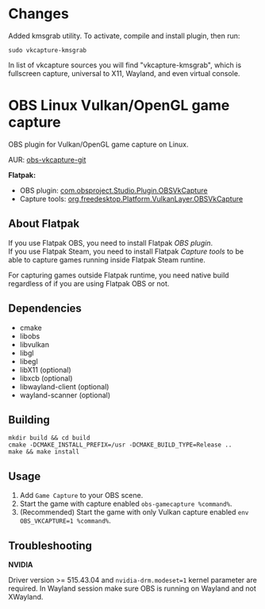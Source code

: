 # Changes
Added kmsgrab utility. To activate, compile and install plugin, then run:
```
sudo vkcapture-kmsgrab
```

In list of vkcapture sources you will find "vkcapture-kmsgrab", which is fullscreen capture, universal to X11, Wayland, and even virtual console.

# OBS Linux Vulkan/OpenGL game capture

OBS plugin for Vulkan/OpenGL game capture on Linux.

AUR: [obs-vkcapture-git](https://aur.archlinux.org/packages/obs-vkcapture-git/)

**Flatpak:**
* OBS plugin: [com.obsproject.Studio.Plugin.OBSVkCapture](https://github.com/flathub/com.obsproject.Studio.Plugin.OBSVkCapture)
* Capture tools: [org.freedesktop.Platform.VulkanLayer.OBSVkCapture](https://github.com/flathub/org.freedesktop.Platform.VulkanLayer.OBSVkCapture)

## About Flatpak
If you use Flatpak OBS, you need to install Flatpak *OBS plugin*.  
If you use Flatpak Steam, you need to install Flatpak *Capture tools* to be able to capture games running inside Flatpak Steam runtine.

For capturing games outside Flatpak runtime, you need native build regardless of if you are using Flatpak OBS or not.

## Dependencies

* cmake
* libobs
* libvulkan
* libgl
* libegl
* libX11 (optional)
* libxcb (optional)
* libwayland-client (optional)
* wayland-scanner (optional)

## Building

    mkdir build && cd build
    cmake -DCMAKE_INSTALL_PREFIX=/usr -DCMAKE_BUILD_TYPE=Release ..
    make && make install

## Usage

1. Add `Game Capture` to your OBS scene.
2. Start the game with capture enabled `obs-gamecapture %command%`.
3. (Recommended) Start the game with only Vulkan capture enabled `env OBS_VKCAPTURE=1 %command%`.

## Troubleshooting

**NVIDIA**

Driver version >= 515.43.04 and `nvidia-drm.modeset=1` kernel parameter are required. In Wayland session make sure OBS is running on Wayland and not XWayland.
